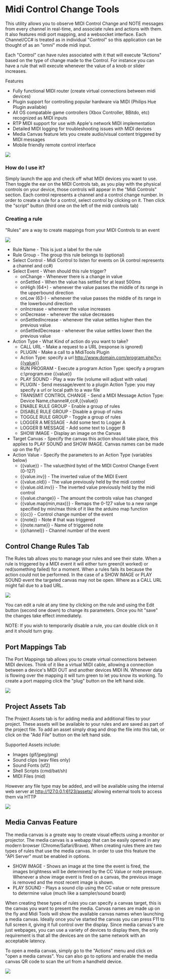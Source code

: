 # Midi Control Change Tools #

This utility allows you to observe MIDI Control Change and NOTE messages from every channel in real-time, and associate rules and actions with them. It also features midi port mapping, and a websocket interface. Each Channel/CC# is treated as in individual "Control" so this application can be thought of as an "omni" mode midi input.

Each "Control" can have rules associated with it that will execute "Actions" based on the type of change made to the Control. For instance you can have a rule that will execute whenever the value of a knob or slider increases. 

Features
 - Fully functional MIDI router (create virtual connections between midi devices)
 - Plugin support for controlling popular hardware via MIDI (Philips Hue Plugin available)
 - All OS compatable game controllers (Xbox Controller, 8Bitdo, etc) recognized as MIDI inputs
 - RTP MIDI support for use with Apple's network MIDI implementation
 - Detailed MIDI logging for troubleshooting issues with MIDI devices
 - Media Canvas feature lets you create audio/visual content triggered by MIDI messages
 - Mobile friendly remote control interface

![](https://openstatic.org/projects/miditools/img/miditools10.png)

### How do I use it? ###
Simply launch the app and check off what MIDI devices you want to use. Then toggle the ear on the MIDI Controls tab, as you play with the physical controls on your device, those controls will appear in the "Midi Controls" section. Each control represents a channel and a control change number. In order to create a rule for a control, select control by clicking on it. Then click the "script" button (third one on the left of the midi controls tab)

### Creating a rule ###
"Rules" are a way to create mappings from your MIDI Controls to an event 

![](https://openstatic.org/projects/miditools/img/rule6.png)

- Rule Name - This is just a label for the rule
- Rule Group - The group this rule belongs to (optional)
- Select Control - Midi Control to listen for events on (A control represents a channel and cc#)
- Select Event - When should this rule trigger?
	- onChange - Whenever there is a change in value
	- onSettled - When the value has settled for at least 500ms
	- onHigh (64+) - whenever the value passes the middle of its range in the upperbound direction
	- onLow (63-) - whenever the value passes the middle of its range in the lowerbound direction
	- onIncrease - whenever the value increases
	- onDecrease - whenever the value decreases
	- onSettledIncrease - whenever the value settles higher then the previous value
	- onSettledDecrease - whenever the value settles lower then the previous value
- Action Type - What Kind of action do you want to take?
	- CALL URL - Make a request to a URL (response is ignored)
	- PLUGIN - Make a call to a MidiTools Plugin
	- Action Type: specify a url http://www.domain.com/program.php?v={{value}}
	- RUN PROGRAM - Execute a program
	  Action Type: specify a program c:\program.exe {{value}}
	- PLAY SOUND - Play a wav file (volume will adjust with value)
	- PLUGIN - Send message/event to a plugin
	  Action Type: you may specify a url or local path to a wav file
	- TRANSMIT CONTROL CHANGE - Send a MIDI Message
	  Action Type: Device Name,channel#,cc#,{{value}}
	- ENABLE RULE GROUP - Enable a group of rules
	- DISABLE RULE GROUP - Disable a group of rules
	- TOGGLE RULE GROUP - Toggle a group of rules
	- LOGGER A MESSAGE - Add some text to Logger A
	- LOGGER B MESSAGE - Add some text to Logger B
	- SHOW IMAGE - Display an image on the Canvas
- Target Canvas - Specify the canvas this action should take place, this applies to PLAY SOUND and SHOW IMAGE. Canvas names can be made up on the fly!
- Action Value - Specify the parameters to an Action Type (variables below)
	- {{value}} - The value(third byte) of the MIDI Control Change Event (0-127)
	- {{value.inv}} - The inverted value of the MIDI Event
	- {{value.old}} - The value previously held by the midi control
	- {{value.old.inv}} - The inverted value previously held by the midi control
	- {{value.change}} - The amount the controls value has changed
	- {{value.map(min,max)}} - Remaps the 0-127 value to a new range specified by min/max think of it like the arduino map function
	- {{cc}} - Control change number of the event
	- {{note}} - Note # that was triggered
	- {{note.name}} - Name of triggered note
	- {{channel}} - Channel number of the event

## Control Change Rules Tab ##

The Rules tab allows you to manage your rules and see their state. When a rule is triggered by a MIDI event it will either turn green(it worked) or red(something failed) for a moment. When a rules fails its because the action could not be performed. In the case of a SHOW IMAGE or PLAY SOUND event the targeted canvas may not be open. Where as a CALL URL might fail due to a bad URL.

![](https://openstatic.org/projects/miditools/img/rulestab.png)

You can edit a rule at any time by clicking on the rule and using the Edit button (second one down) to change its parameters. Once you hit "save" the changes take effect immediately.

NOTE: If you wish to temporarily disable a rule, you can double click on it and it should turn gray.

## Port Mappings Tab ##

The Port Mappings tab allows you to create virtual connections between MIDI devices. Think of it like a virtual MIDI cable, allowing a connection between a device's MIDI OUT and another devices MIDI IN. Whenever data is flowing over the mapping it will turn green to let you know its working. To create a port mapping click the "plug" button on the left hand side.

![](https://openstatic.org/projects/miditools/img/portmappings.png)

## Project Assets Tab ##

The Project Assets tab is for adding media and additional files to your project. These assets will be available to your rules and are saved as part of the project file. To add an asset simply drag and drop the file into this tab, or click on the "Add File" button on the left hand side.

Supported Assets include:
 - Images (gif/jpeg/png)
 - Sound clips (wav files only)
 - Sound Fonts (sf2)
 - Shell Scripts (cmd/bat/sh)
 - MIDI Files (mid)

 However any file type may be added, and will be available using the internal web server at http://127.0.0.1:6123/assets/ allowing external tools to access them via HTTP

![](https://openstatic.org/projects/miditools/img/projectassets.png)


## Media Canvas Feature ##

The media canvas is a greate way to create visual effects using a monitor or projector. The media canvas is a webapp that can be easily opened in any modern browser (Chrome/Safari/Brave). When creating rules there are two types of rules that use the media canvas. In order to use this feature the "API Server" must be enabled in options.

 - SHOW IMAGE - Shows an image at the time the event is fired, the images brightness will be determined by the CC Value or note pressure. Whenever a show image event is fired on a canvas, the previous image is removed and the most recent image is shown.
 - PLAY SOUND - Plays a sound clip using the CC value or note pressure to determine value (much like a sampler/sound board)

When creating these types of rules you can specify a canvas target, this is the canvas you want to present the media. Canvas names are made up on the fly and Midi Tools will show the available canvas names when launching a media canvas. Ideally once you've started the canvas you can press F11 to full screen it, giving it full control over the display. Since media canvas's are just webpages, you can use a variety of devices to display them, the only requirement is that all the devices are on the same network with an acceptable latency.

To open a media canvas, simply go to the "Actions" menu and click on "open a media canvas". You can also go to options and enable the media canvas QR code to scan the url from a handheld device.

![](https://openstatic.org/projects/miditools/img/mediacanvas.png)
